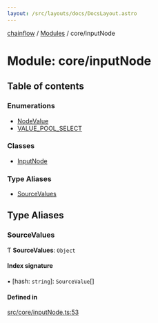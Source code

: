 ```yaml
---
layout: /src/layouts/docs/DocsLayout.astro
---
```


[chainflow](/docs/README) / [Modules](/docs/modules) / core/inputNode

# Module: core/inputNode

## Table of contents

### Enumerations

- [NodeValue](/docs/enums/core_inputNode.NodeValue)
- [VALUE\_POOL\_SELECT](/docs/enums/core_inputNode.VALUE_POOL_SELECT)

### Classes

- [InputNode](/docs/classes/core_inputNode.InputNode)

### Type Aliases

- [SourceValues](/docs/modules/core_inputNode#sourcevalues)

## Type Aliases

### SourceValues

Ƭ **SourceValues**: `Object`

#### Index signature

▪ [hash: `string`]: `SourceValue`[]

#### Defined in

[src/core/inputNode.ts:53](https://github.com/edwinlzs/chainflow/blob/d682462/src/core/inputNode.ts#L53)
